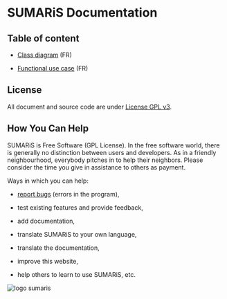 # SUMARiS Documentation

## Table of content

- [Class diagram](model/index.md) (FR)

- [Functional use case](use-case/index.md) (FR)

## License

All document and source code are under [License GPL v3](./LICENSE).

## How You Can Help

SUMARiS is Free Software (GPL License).
In the free software world, there is generally no distinction between users and developers.
As in a friendly neighbourhood, everybody pitches in to help their neighbors.
Please consider the time you give in assistance to others as payment.

Ways in which you can help:

- [report bugs](https://github.com/sumaris-net/sumaris-app/issues) (errors in the program),

- test existing features and provide feedback,

- add documentation,

- translate SUMARiS to your own language,

- translate the documentation,

- improve this website,

- help others to learn to use SUMARiS, etc.


![logo sumaris](https://www.sumaris.net/assets/img/logo.png)
